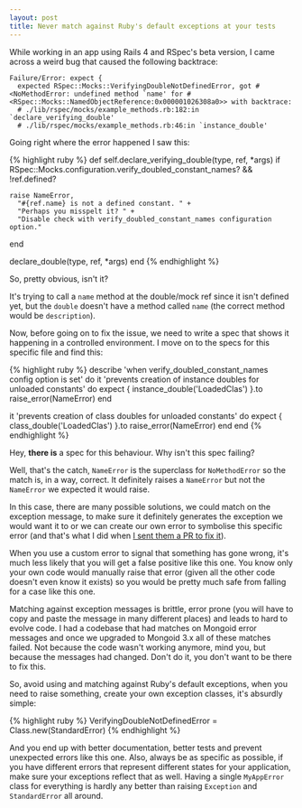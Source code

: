 ```yaml
---
layout: post
title: Never match against Ruby's default exceptions at your tests
---
```


While working in an app using Rails 4 and RSpec's beta version, I came across a weird bug that caused the following backtrace:

    Failure/Error: expect {
      expected RSpec::Mocks::VerifyingDoubleNotDefinedError, got #<NoMethodError: undefined method `name' for #<RSpec::Mocks::NamedObjectReference:0x000001026308a0>> with backtrace:
      # ./lib/rspec/mocks/example_methods.rb:182:in `declare_verifying_double'
      # ./lib/rspec/mocks/example_methods.rb:46:in `instance_double'
      
Going right where the error happened I saw this:

{% highlight ruby %}
def self.declare_verifying_double(type, ref, *args)
  if RSpec::Mocks.configuration.verify_doubled_constant_names? &&
    !ref.defined?

    raise NameError,
      "#{ref.name} is not a defined constant. " +
      "Perhaps you misspelt it? " +
      "Disable check with verify_doubled_constant_names configuration option."
  end

  declare_double(type, ref, *args)
end
{% endhighlight %}	

So, pretty obvious, isn't it?

It's trying to call a `name` method at the double/mock ref since it isn't defined yet, but the `double` doesn't have a method called `name` (the correct method would be `description`). 

Now, before going on to fix the issue, we need to write a spec that shows it happening in a controlled environment. I move on to the specs for this specific file and find this: 

{% highlight ruby %}
describe 'when verify_doubled_constant_names config option is set' do
  it 'prevents creation of instance doubles for unloaded constants' do
    expect {
      instance_double('LoadedClas')
    }.to raise_error(NameError)
  end

  it 'prevents creation of class doubles for unloaded constants' do
    expect {
      class_double('LoadedClas')
    }.to raise_error(NameError)
  end
end
{% endhighlight %}
	
Hey, **there is** a spec for this behaviour. Why isn't this spec failing?

Well, that's the catch, `NameError` is the superclass for `NoMethodError` so the match is, in a way, correct. It definitely raises a `NameError` but not the `NameError` we expected it would raise.

In this case, there are many possible solutions, we could match on the exception message, to make sure it definitely generates the exception we would want it to or we can create our own error to symbolise this specific error (and that's what I did when [I sent them a PR to fix it](https://github.com/rspec/rspec-mocks/pull/550/files)).

When you use a custom error to signal that something has gone wrong, it's much less likely that you will get a false positive like this one. You know only your own code would manually raise that error (given all the other code doesn't even know it exists) so you would be pretty much safe from falling for a case like this one.

Matching against exception messages is brittle, error prone (you will have to copy and paste the message in many different places) and leads to hard to evolve code. I had a codebase that had matches on Mongoid error messages and once we upgraded to Mongoid 3.x all of these matches failed. Not because the code wasn't working anymore, mind you, but because the messages had changed. Don't do it, you don't want to be there to fix this.

So, avoid using and matching against Ruby's default exceptions, when you need to raise something, create your own exception classes, it's absurdly simple:

{% highlight ruby %}
VerifyingDoubleNotDefinedError = Class.new(StandardError)
{% endhighlight %}
     
And you end up with better documentation, better tests and prevent unexpected errors like this one. Also, always be as specific as possible, if you have different errors that represent different states for your application, make sure your exceptions reflect that as well. Having a single `MyAppError` class for everything is hardly any better than raising `Exception` and `StandardError` all around.